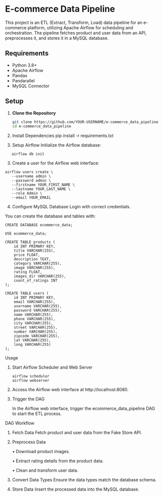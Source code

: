 # E-commerce Data Pipeline

This project is an ETL (Extract, Transform, Load) data pipeline for an e-commerce platform, utilizing Apache Airflow for scheduling and orchestration. The pipeline fetches product and user data from an API, preprocesses it, and stores it in a MySQL database.

## Requirements

- Python 3.8+
- Apache Airflow
- Pandas
- Pandarallel
- MySQL Connector

## Setup

1. **Clone the Repository**

   ```sh
   git clone https://github.com/YOUR-USERNAME/e-commerce_data_pipeline.git
   cd e-commerce_data_pipeline

2. Install Dependencies
   pip install -r requirements.txt

3.	Setup Airflow
Initialize the Airflow database:
```
   airflow db init
```
3.	Create a user for the Airflow web interface:
```
airflow users create \
   --username admin \
   --password admin \
   --firstname YOUR_FIRST_NAME \
   --lastname YOUR_LAST_NAME \
   --role Admin \
   --email YOUR_EMAIL
```

4.	Configure MySQL Database
Login with correct credentials.

You can create the database and tables with:

```
CREATE DATABASE ecommerce_data;

USE ecommerce_data;
```

```
CREATE TABLE products (
    id INT PRIMARY KEY,
    title VARCHAR(255),
    price FLOAT,
    description TEXT,
    category VARCHAR(255),
    image VARCHAR(255),
    rating FLOAT,
    images_dir VARCHAR(255),
    count_of_ratings INT
);

CREATE TABLE users (
    id INT PRIMARY KEY,
    email VARCHAR(255),
    username VARCHAR(255),
    password VARCHAR(255),
    name VARCHAR(255),
    phone VARCHAR(255),
    city VARCHAR(255),
    street VARCHAR(255),
    number VARCHAR(255),
    zipcode VARCHAR(255),
    lat VARCHAR(255),
    long VARCHAR(255)
);
```
Usage

1.	Start Airflow Scheduler and Web Server
    ```
    airflow scheduler
    airflow webserver

1.	Access the Airflow web interface at http://localhost:8080.

2.	Trigger the DAG
    
    In the Airflow web interface, trigger the ecommerce_data_pipeline DAG to start the ETL process.

DAG Workflow

1.	Fetch Data
Fetch product and user data from the Fake Store API.

2.	Preprocess Data

	•	Download product images.

	•	Extract rating details from the product data.

	•	Clean and transform user data.

3.	Convert Data Types
    Ensure the data types match the database schema.

4.	Store Data
    Insert the processed data into the MySQL database.